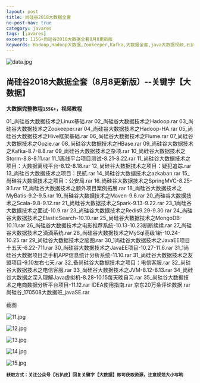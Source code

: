 ```yaml
---
layout: post
title: 尚硅谷2018大数据全套
no-post-nav: true
category: javares
tags: [javares]
excerpt: 115G+尚硅谷2018大数据全套8月8更新版
keywords: Hadoop,Hadoop大数据,Zookeeper,Kafka,大数据全套,java大数据视频,石扒皮java栈点,大数据教程
---
```


![data.jpg](https://upload-images.jianshu.io/upload_images/12555954-6071b7f2f60da3b1.jpg?imageMogr2/auto-orient/strip%7CimageView2/2/w/1240)

## 尚硅谷2018大数据全套（8月8更新版）--关键字【大数据】

**大数据完整教程`155G+`，视频教程**



01_尚硅谷大数据技术之Linux基础.rar
02_尚硅谷大数据技术之Hadoop.rar
03_尚硅谷大数据技术之Zookeeper.rar
04_尚硅谷大数据技术之Hadoop-HA.rar
05_尚硅谷大数据技术之Hive框架基础.rar
06_尚硅谷大数据技术之Flume.rar
07_尚硅谷大数据技术之Oozie.rar
08_尚硅谷大数据技术之HBase.rar
09_尚硅谷大数据技术之Kafka-8.7-8.8.rar
09_尚硅谷大数据技术之杂项.rar
10_尚硅谷大数据技术之Storm-8.8-8.11.rar
11_1离线平台项目测试-8.21-8.22.rar
11_尚硅谷大数据技术之项目：大数据离线平台-8.12-8.18.rar
12_尚硅谷大数据技术之项目：疑犯追踪.rar
13_尚硅谷大数据技术之项目：民航.rar
14_尚硅谷大数据技术之azkaban.rar
15_尚硅谷大数据技术之项目：公安局.rar
16_尚硅谷大数据技术之SpringMVC-8.25-9.1.rar
17_尚硅谷大数据技术之额外项目案例拓展.rar
18_尚硅谷大数据技术之MyBatis-9.2-9.5.rar
19_尚硅谷大数据技术之Maven-9.6.rar
20_尚硅谷大数据技术之Scala-9.8-9.12.rar
21_尚硅谷大数据技术之Spark-9.13-9.22.rar
23_1尚硅谷大数据技术之面试-10.9.rar
23_尚硅谷大数据技术之Redis9.29-9.30.rar
24_尚硅谷大数据技术之ElasticSearch-10.10.rar
25_尚硅谷大数据技术之MongoDB-10.11.rar
26_尚硅谷大数据技术之电影推荐系统-10.13-10.23断断续续.rar
27_尚硅谷大数据技术之滴滴系统.rar
28_尚硅谷大数据技术之MySql高级1新-10.24-10.25.rar
29_尚硅谷大数据技术之脑图.rar
30_1尚硅谷大数据技术之JavaEE项目十五天-6.22-711.rar
30_尚硅谷大数据技术之JavaEE项目-10.27-11.6.rar
31_1尚硅谷大数据项目之手机APP信息统计分析系统-11.10.rar
31_尚硅谷大数据技术之友盟项目-9.10左右七天.rar
32_备尚硅谷大数据技术之项目：电信客服.rar
32_尚硅谷大数据技术之电信客服.rar
33_尚硅谷大数据技术之JVM-8.12-8.13.rar
34_尚硅谷大数据之深入理解Java虚拟机-8.28-10.15每天晚自习.rar
35_尚硅谷大数据技术之电商数据分析平台项目-11.12.rar
IDEA使用指南.rar
京东20万条评论数据.rar
尚硅谷_170508大数据班_javaSE.rar

截图

![11.jpg](https://upload-images.jianshu.io/upload_images/12555954-3c913efb5d4ac5a8.jpg?imageMogr2/auto-orient/strip%7CimageView2/2/w/1240)

![12.jpg](https://upload-images.jianshu.io/upload_images/12555954-757bea9cc3a7cd17.jpg?imageMogr2/auto-orient/strip%7CimageView2/2/w/1240)

![13.jpg](https://upload-images.jianshu.io/upload_images/12555954-07ddb2d4152e4d14.jpg?imageMogr2/auto-orient/strip%7CimageView2/2/w/1240)

![14.jpg](https://upload-images.jianshu.io/upload_images/12555954-4a5180fa010647cc.jpg?imageMogr2/auto-orient/strip%7CimageView2/2/w/1240)

![15.jpg](https://upload-images.jianshu.io/upload_images/12555954-3f932c04de4e01c2.jpg?imageMogr2/auto-orient/strip%7CimageView2/2/w/1240)

**`获取方式：关注公众号【石扒皮】回复关键字【大数据】即可获取资源，注意规范大小写哟`**



















